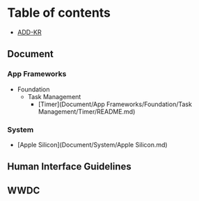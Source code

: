 # Table of contents

* [ADD-KR](README.md)



## Document

### App Frameworks

- Foundation
  - Task Management
    - [Timer](Document/App Frameworks/Foundation/Task Management/Timer/README.md)

### System

- [Apple Silicon](Document/System/Apple Silicon.md)



## Human Interface Guidelines



## WWDC

